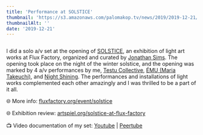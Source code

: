 ```yaml
---
title: 'Performance at SOLSTICE'
thumbnail: 'https://s3.amazonaws.com/palomakop.tv/news/2019/2019-12-21/solstice.jpg'
thumbnailAlt: ''
date: '2019-12-21'
---
```


<img alt="" loading="lazy" src="https://s3.amazonaws.com/palomakop.tv/news/2019/2019-12-21/solstice.jpg"/>
<p>
  I did a solo a/v set at the opening of <a href="http://www.fluxfactory.org/event/solstice/" rel="noopener" target="_blank">SOLSTICE</a>, an exhibition of light art works at Flux Factory, organized and curated by <a href="http://chromadetic.com/" rel="noopener" target="_blank">Jonathan Sims</a>. The opening took place on the night of the winter solstice, and the opening was marked by 4 a/v performances by me, <a href="https://www.testucollective.com/" rel="noopener" target="_blank">Testu Collective</a>, <a href="http://www.maria-takeuchi.com/" rel="noopener" target="_blank">ÉMU (Maria Takeuchi)</a>, and <a href="https://www.night-shining.com/" rel="noopener" target="_blank">Night Shining</a>. The performances and installations of light works complemented each other amazingly and I was thrilled to be a part of it all.
  </p>
<p>
  🌐 More info: <a href="http://www.fluxfactory.org/event/solstice/" rel="noopener" target="_blank">fluxfactory.org/event/solstice</a>
</p>
<p>
  🌐 Exhibition review: <a href="https://artspiel.org/solstice-at-flux-factory/" rel="noopener" target="_blank">artspiel.org/solstice-at-flux-factory</a>
</p>
<p>
  📺 Video documentation of my set: <a href="https://youtu.be/-HRUsTHEQWI" rel="noopener" target="_blank">Youtube</a> | <a href="https://videos.scanlines.xyz/w/n1cKMsvUHY8NfiMm9cKfmz" rel="noopener" target="_blank">Peertube</a>
</p>
